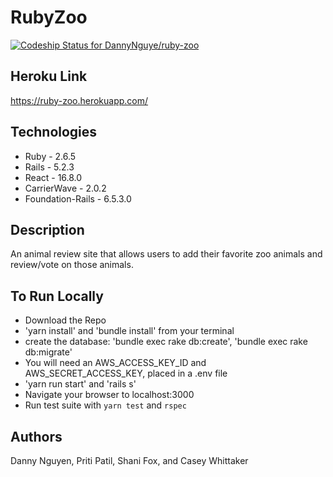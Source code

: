 # RubyZoo

[![Codeship Status for DannyNguye/ruby-zoo](https://app.codeship.com/projects/9a191a20-d1a9-0137-bb69-261d00880206/status?branch=master)](https://app.codeship.com/projects/369670)

## Heroku Link
https://ruby-zoo.herokuapp.com/

## Technologies

* Ruby - 2.6.5
* Rails - 5.2.3
* React - 16.8.0
* CarrierWave - 2.0.2
* Foundation-Rails - 6.5.3.0

## Description

An animal review site that allows users to add their favorite zoo animals and review/vote on those animals.

## To Run Locally

* Download the Repo
* 'yarn install' and 'bundle install' from your terminal
* create the database: 'bundle exec rake db:create', 'bundle exec rake db:migrate'
* You will need an AWS_ACCESS_KEY_ID and AWS_SECRET_ACCESS_KEY, placed in a .env file
* 'yarn run start' and 'rails s'
* Navigate your browser to localhost:3000
* Run test suite with `yarn test` and `rspec`

## Authors

Danny Nguyen, Priti Patil, Shani Fox, and Casey Whittaker
